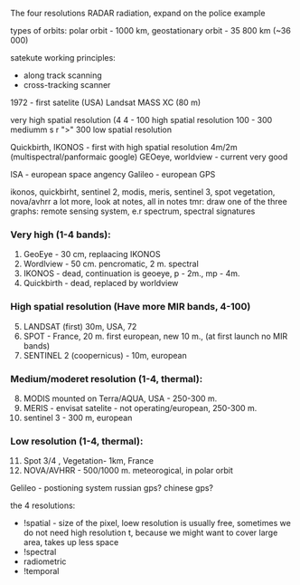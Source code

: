 The four resolutions
RADAR radiation, expand on the police example

types of orbits:
polar orbit - 1000 km, geostationary orbit - 35 800 km (~36 000)

satekute working principles:
- along track scanning
- cross-tracking scanner

1972 - first satelite (USA) Landsat MASS XC (80 m)

very high spatial resolution (4
4 - 100 high spatial resolution
100 - 300 mediumm s r
">" 300 low spatial resolution

Quickbirth, IKONOS - first with high spatial resolution 4m/2m (multispectral/panformaic google)
GEOeye, worldview - current very good

ISA - european space angency
Galileo - european GPS

ikonos, quickbirht, sentinel 2, modis, meris, sentinel 3, spot vegetation, nova/avhrr
a lot more, look at notes, all in notes
tmr: draw one of the three graphs: remote sensing system, e.r spectrum, spectral signatures


### Very high (1-4 bands):
1. GeoEye - 30 cm, replaacing IKONOS
2. Wordlview - 50 cm. pencromatic,  2 m. spectral
3. IKONOS - dead, continuation is geoeye, p - 2m., mp - 4m.
4. Quickbirth - dead, replaced by worldview
### High spatial resolution (Have more MIR bands, 4-100)
5. LANDSAT (first) 30m, USA, 72
6. SPOT - France, 20 m. first european, new 10 m., (at first launch no MIR bands)
7. SENTINEL 2 (coopernicus) - 10m, european
### Medium/moderet resolution (1-4, thermal):
8. MODIS mounted on Terra/AQUA, USA - 250-300 m.
9. MERIS -  envisat satelite - not operating/european, 250-300 m.
10. sentinel 3 - 300 m, european
 ### Low resolution (1-4, thermal):
11. Spot 3/4 , Vegetation- 1km, France
12. NOVA/AVHRR - 500/1000 m. meteorogical, in polar orbit

Gelileo - postioning system
russian gps?
chinese gps?

the 4 resolutions:
- !spatial - size of the pixel, loew resolution is usually free, sometimes we do not need high resolution t, because we might want to cover large area, takes up less space
- !spectral
- radiometric
- !temporal

